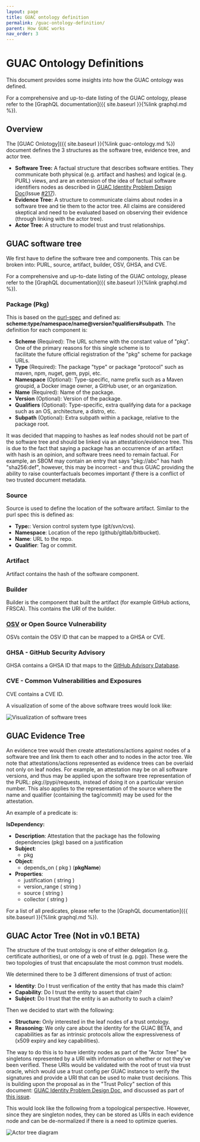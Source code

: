 ```yaml
---
layout: page
title: GUAC ontology definition
permalink: /guac-ontology-definition/
parent: How GUAC works
nav_order: 3
---
```


# GUAC Ontology Definitions

This document provides some insights into how the GUAC ontology was defined.

For a comprehensive and up-to-date listing of the GUAC ontology, please refer to
the [GraphQL documentation]({{ site.baseurl }}{%link graphql.md %}).

## Overview

The [GUAC Onlotogy]({{ site.baseurl }}{%link guac-ontology.md %}) document
defines the 3 structures as the software tree, evidence tree, and actor tree.

- **Software Tree:** A factual structure that describes software entities. They
  communicate both physical (e.g. artifact and hashes) and logical (e.g. PURL)
  views, and are an extension of the idea of factual software identifiers nodes
  as described in
  [GUAC Identity Problem Design Doc](https://docs.google.com/document/d/1BUEi7q2i-KXlAhsh1adYvL1fkWN-q8FrgLyEre7c5kg/edit?resourcekey=0-02sC5-9IbTfwJckze_CDQw)(Issue
  [#217](https://github.com/guacsec/guac/issues/217)).
- **Evidence Tree:** A structure to communicate claims about nodes in a software
  tree and tie them to the actor tree. All claims are considered skeptical and
  need to be evaluated based on observing their evidence (through linking with
  the actor tree).
- **Actor Tree:** A structure to model trust and trust relationships.

## GUAC software tree

We first have to define the software tree and components. This can be broken
into: PURL, source, artifact, builder, OSV, GHSA, and CVE.

For a comprehensive and up-to-date listing of the GUAC ontology, please refer to
the [GraphQL documentation]({{ site.baseurl }}{%link graphql.md %}).

### Package (Pkg)

This is based on the [purl-spec](https://github.com/package-url/purl-spec) and
defined as: **scheme:type/namespace/name@version?qualifiers#subpath**. The
definition for each component is:

- **Scheme** (Required): The URL scheme with the constant value of "pkg". One of
  the primary reasons for this single scheme is to  
  facilitate the future official registration of the "pkg" scheme for package
  URLs.
- **Type** (Required): The package "type" or package "protocol" such as maven,
  npm, nuget, gem, pypi, etc.
- **Namespace** (Optional): Type-specific, name prefix such as a Maven groupid,
  a Docker image owner, a GitHub user, or an organization.
- **Name** (Required): Name of the package.
- **Version** (Optional): Version of the package.
- **Qualifiers** (Optional): Type-specific, extra qualifying data for a package
  such as an OS, architecture, a distro, etc.
- **Subpath** (Optional): Extra subpath within a package, relative to the
  package root.

It was decided that mapping to hashes as leaf nodes should not be part of the
software tree and should be linked via an attestation/evidence tree. This is due
to the fact that saying a package has an occurrence of an artifact with hash is
an opinion, and software trees need to remain factual. For example, an SBOM may
contain an entry that says "pkg://abc" has hash "sha256:def", however, this may
be incorrect - and thus GUAC providing the ability to raise counterfactuals
becomes important _if_ there is a conflict of two trusted document metadata.

### Source

Source is used to define the location of the software artifact. Similar to the
purl spec this is defined as:

- **Type:**: Version control system type (git/svn/cvs).
- **Namespace**: Location of the repo (github/gitlab/bitbucket).
- **Name**: URL to the repo.
- **Qualifier**: Tag or commit.

### Artifact

Artifact contains the hash of the software component.

### Builder

Builder is the component that built the artifact (for example GitHub actions,
FRSCA). This contains the URI of the builder.

### [OSV](https://osv.dev/) or Open Source Vulnerability

OSVs contain the OSV ID that can be mapped to a GHSA or CVE.

### GHSA - GitHub Security Advisory

GHSA contains a GHSA ID that maps to the
[GitHub Advisory Database](https://github.com/advisories).

### CVE - Common Vulnerabilities and Exposures

CVE contains a CVE ID.

A visualization of some of the above software trees would look like:

![Visualization of software trees](assets/images/softwaretreevis.png)

## GUAC Evidence Tree

An evidence tree would then create attestations/actions against nodes of a
software tree and link them to each other and to nodes in the actor tree. We
note that attestations/actions represented as evidence trees can be overlaid not
only on leaf nodes. For example, an attestation may be on all software versions,
and thus may be applied upon the software tree representation of the PURL:
pkg://pypi/requests, instead of doing it on a particular version number. This
also applies to the representation of the source where the name and qualifier
(containing the tag/commit) may be used for the attestation.

An example of a predicate is:

**IsDependency:**

- **Description**: Attestation that the package has the following dependencies
  (pkg) based on a justification
- **Subject**:
  - pkg
- **Object**:
  - depends_on ( pkg ) (**pkgName**)
- **Properties**:
  - justification ( string )
  - version_range ( string )
  - source ( string )
  - collector ( string )

For a list of all predicates, please refer to the [GraphQL
documentation]({{ site.baseurl }}{%link graphql.md %}).

## GUAC Actor Tree (Not in v0.1 BETA)

The structure of the trust ontology is one of either delegation (e.g.
certificate authorities), or one of a web of trust (e.g. pgp). These were the
two topologies of trust that encapsulate the most common trust models.

We determined there to be 3 different dimensions of trust of action:

- **Identity**: Do I trust verification of the entity that has made this claim?
- **Capability**: Do I trust the entity to assert that claim?
- **Subject**: Do I trust that the entity is an authority to such a claim?

Then we decided to start with the following:

- **Structure:** Only interested in the leaf nodes of a trust ontology.
- **Reasoning:** We only care about the identity for the GUAC BETA, and
  capabilities as far as intrinsic protocols allow the expressiveness of (x509
  expiry and key capabilities).

The way to do this is to have identity nodes as part of the "Actor Tree" be
singletons represented by a URI with information on whether or not they've been
verified. These URIs would be validated with the root of trust via trust oracle,
which would use a trust config per GUAC instance to verify the signatures and
provide a URI that can be used to make trust decisions. This is building upon
the proposal as in the "Trust Policy" section of this document:
[GUAC Identity Problem Design Doc](https://docs.google.com/document/d/1BUEi7q2i-KXlAhsh1adYvL1fkWN-q8FrgLyEre7c5kg/edit?resourcekey=0-02sC5-9IbTfwJckze_CDQw#heading=h.h9kfextfhlqn),
and discussed as part of
[this issue](https://github.com/guacsec/guac/issues/75).

This would look like the following from a topological perspective. However,
since they are singleton nodes, they can be stored as URIs in each evidence node
and can be de-normalized if there is a need to optimize queries.

![Actor tree diagram](assets/images/3trees.png)
